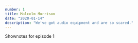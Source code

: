 ```yaml
---
number: 1
title: Malcolm Morrison
date: "2020-01-14"
description: "We've got audio equipment and are so scared."
---
```


Shownotes for episode 1
